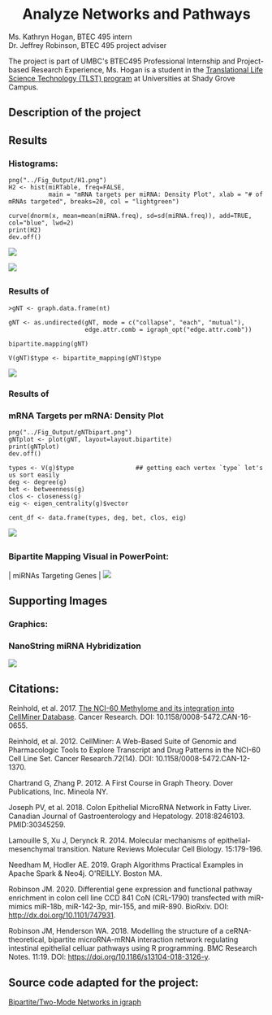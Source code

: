 <h1 align="center">
Analyze Networks and Pathways</h1>


Ms. Kathryn Hogan, BTEC 495 intern<br>
Dr. Jeffrey Robinson, BTEC 495 project adviser

The project is part of UMBC's BTEC495 Professional Internship and Project-based Research Experience, Ms. Hogan is a student in the [Translational Life Science Technology (TLST) program](http://shadygrove.umbc.edu/tlst.php) at Universities at Shady Grove Campus.

<h2 align="left">
Description of the project
</h2>

<h2 align="left">
Results
</h2>

### Histograms: 

```
png("../Fig_Output/H1.png")
H2 <- hist(miRTable, freq=FALSE, 
           main = "mRNA targets per miRNA: Density Plot", xlab = "# of mRNAs targeted", breaks=20, col = "lightgreen")

curve(dnorm(x, mean=mean(miRNA.freq), sd=sd(miRNA.freq)), add=TRUE, col="blue", lwd=2)
print(H2)
dev.off()
```
![](Fig_Output/H1.png)

![](Fig_Output/H2.png)

##
### Results of
```
>gNT <- graph.data.frame(nt)

gNT <- as.undirected(gNT, mode = c("collapse", "each", "mutual"),
                     edge.attr.comb = igraph_opt("edge.attr.comb"))

bipartite.mapping(gNT)

V(gNT)$type <- bipartite_mapping(gNT)$type
```

![](Fig_Output/gNTbipart.png)

### Results of
### mRNA Targets per mRNA: Density Plot

```
png("../Fig_Output/gNTbipart.png")
gNTplot <- plot(gNT, layout=layout.bipartite)
print(gNTplot)
dev.off()

types <- V(g)$type                 ## getting each vertex `type` let's us sort easily
deg <- degree(g)
bet <- betweenness(g)
clos <- closeness(g)
eig <- eigen_centrality(g)$vector

cent_df <- data.frame(types, deg, bet, clos, eig)
```

![](Fig_Output/gNTplot.png)

##
### Bipartite Mapping Visual in PowerPoint:
| miRNAs Targeting Genes |
![](Fig_Output/NetworkVis.png)
  
  
<h2 align="left">  
Supporting Images
</h2>

### Graphics: 

### NanoString miRNA Hybridization
![](Fig_Output/NS_miRNA_protocol.jpg)


<h2 align="left">
Citations:
</h2>

Reinhold, et al. 2017. [The NCI-60 Methylome and its integration into CellMiner Database](https://cancerres.aacrjournals.org/content/77/3/601). Cancer Research. DOI: 10.1158/0008-5472.CAN-16-0655.

Reinhold, et al. 2012. CellMiner: A Web-Based Suite of Genomic and Pharmacologic Tools to Explore Transcript and Drug Patterns in the NCI-60 Cell Line Set. Cancer Research.72(14). DOI: 10.1158/0008-5472.CAN-12-1370. 

Chartrand G, Zhang P. 2012. A First Course in Graph Theory. Dover Publications, Inc. Mineola NY.

Joseph PV, et al. 2018. Colon Epithelial MicroRNA Network in Fatty Liver. Canadian Journal of Gastroenterology and Hepatology. 2018:8246103. PMID:30345259.

Lamouille S, Xu J, Derynck R. 2014. Molecular mechanisms of epithelial-mesenchymal transition. Nature Reviews Molecular Cell Biology. 15:179-196. 

Needham M, Hodler AE. 2019. Graph Algorithms Practical Examples in Apache Spark & Neo4j. O'REILLY. Boston MA.

Robinson JM. 2020. Differential gene expression and functional pathway enrichment in colon cell line CCD 841 CoN (CRL-1790) transfected with miR-mimics miR-18b, miR-142-3p, mir-155, and miR-890.  BioRxiv. DOI: http://dx.doi.org/10.1101/747931.

Robinson JM, Henderson WA. 2018. Modelling the structure of a ceRNA-theoretical, bipartite microRNA-mRNA interaction network regulating intestinal epithelial celluar pathways using R programming.  BMC Research Notes. 11:19. DOI: https://doi.org/10.1186/s13104-018-3126-y.

<h2 align="left">
Source code adapted for the project:
</h2>  

[Bipartite/Two-Mode Networks in igraph](https://rpubs.com/pjmurphy/317838)


